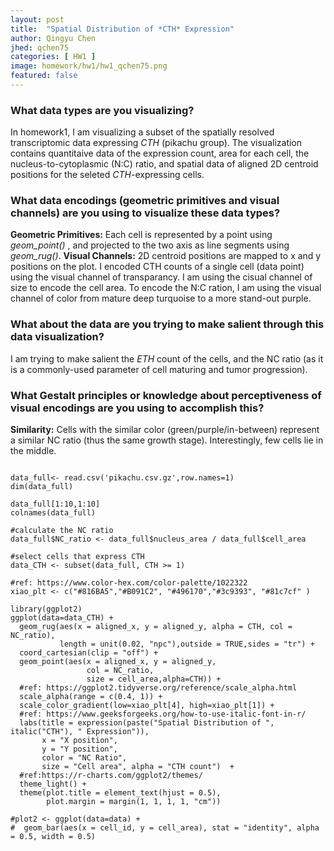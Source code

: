 ```yaml
---
layout: post
title:  "Spatial Distribution of *CTH* Expression"
author: Qingyu Chen
jhed: qchen75
categories: [ HW1 ]
image: homework/hw1/hw1_qchen75.png
featured: false
---
```


### What data types are you visualizing?
In homework1, I am visualizing a subset of the spatially resolved transcriptomic data expressing *CTH* (pikachu group). The visualization contains quantitaive data of the expression count, area for each cell, the nucleus-to-cytoplasmic (N:C) ratio, and spatial data of aligned 2D centroid positions for the seleted *CTH*-expressing cells.

### What data encodings (geometric primitives and visual channels) are you using to visualize these data types?

**Geometric Primitives:** Each cell is represented by a point using *geom_point()* , and projected to the two axis as line segments using *geom_rug()*.
**Visual Channels:** 2D centroid positions are mapped to x and y positions on the plot. I encoded CTH counts of a single cell (data point) using the visual channel of transparancy. I am using the cisual channel of size to encode the cell area. To encode the N:C ration, I am using the visual channel of color from mature deep turquoise to a more stand-out purple.

### What about the data are you trying to make salient through this data visualization? 
I am trying to make salient the *ETH* count of the cells, and the NC ratio (as it is a commonly-used parameter of cell maturing and tumor progression).

### What Gestalt principles or knowledge about perceptiveness of visual encodings are you using to accomplish this?

**Similarity:** Cells with the similar color (green/purple/in-between) represent a similar NC ratio (thus the same growth stage). Interestingly, few cells lie in the middle.


```{r}

data_full<- read.csv('pikachu.csv.gz',row.names=1)
dim(data_full)

data_full[1:10,1:10]
colnames(data_full)

#calculate the NC ratio
data_full$NC_ratio <- data_full$nucleus_area / data_full$cell_area

#select cells that express CTH
data_CTH <- subset(data_full, CTH >= 1)

#ref: https://www.color-hex.com/color-palette/1022322
xiao_plt <- c("#816BA5","#B091C2", "#496170","#3c9393", "#81c7cf" )

library(ggplot2)
ggplot(data=data_CTH) +
  geom_rug(aes(x = aligned_x, y = aligned_y, alpha = CTH, col = NC_ratio),
           length = unit(0.02, "npc"),outside = TRUE,sides = "tr") +
  coord_cartesian(clip = "off") +
  geom_point(aes(x = aligned_x, y = aligned_y,
                 col = NC_ratio,
                 size = cell_area,alpha=CTH)) +
  #ref: https://ggplot2.tidyverse.org/reference/scale_alpha.html
  scale_alpha(range = c(0.4, 1)) +
  scale_color_gradient(low=xiao_plt[4], high=xiao_plt[1]) +
  #ref: https://www.geeksforgeeks.org/how-to-use-italic-font-in-r/
  labs(title = expression(paste("Spatial Distribution of ", italic("CTH"), " Expression")),
       x = "X position",
       y = "Y position",
       color = "NC Ratio", 
       size = "Cell area", alpha = "CTH count")  + 
  #ref:https://r-charts.com/ggplot2/themes/
  theme_light() +
  theme(plot.title = element_text(hjust = 0.5),
        plot.margin = margin(1, 1, 1, 1, "cm"))

#plot2 <- ggplot(data=data) + 
#  geom_bar(aes(x = cell_id, y = cell_area), stat = "identity", alpha = 0.5, width = 0.5)

```

